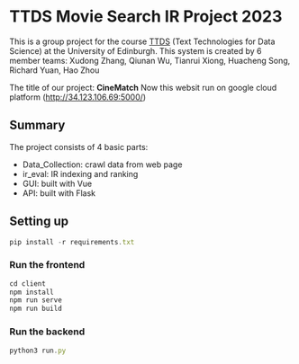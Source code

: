 # TTDS Movie Search IR Project 2023
This is a group project for the course [TTDS](https://www.inf.ed.ac.uk/teaching/courses/tts/) (Text Technologies for Data Science) at the University of Edinburgh.
This system is created by 6 member teams: Xudong Zhang, Qiunan Wu, Tianrui Xiong, Huacheng Song, Richard Yuan, Hao Zhou

The title of our project: **CineMatch**
Now this websit run on google cloud platform (http://34.123.106.69:5000/)


## Summary

The project consists of 4 basic parts:

+ Data_Collection: crawl data from web page
+ ir_eval: IR indexing and ranking
+ GUI: built with Vue
+ API: built with Flask

## Setting up
```js
pip install -r requirements.txt
```
### Run the frontend
```js
cd client
npm install
npm run serve
npm run build   
```

### Run the backend
```js
python3 run.py
```
